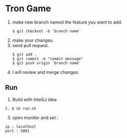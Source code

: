 # Tron Game 
1. make new branch named the feature you want to add.
   ```
   $ git checkout -b 'branch name'

   ```
2. make your changes.
3. send pull request.
   ```
   $ git add .
   $ git commit -m "commit message"
   $ git push origin 'branch name'
   ```
4. I will review and merge changes.

## Run

1. Build with IntelliJ idea
```
2. $ sh run.sh
```
3. open monitor and set : 
```
ip : localhost
port : 5001
```
